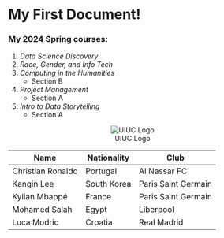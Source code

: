 # My First Document!

### My 2024 Spring courses:
1. _Data Science Discovery_
2. _Race, Gender, and Info Tech_
3. _Computing in the Humanities_
   - Section B
5. _Project Management_
   - Section A 
5. _Intro to Data Storytelling_
   - Section A
 


<p align="center">
   <img src= "https://i.imgur.com/i68mq3o.png" alt="UIUC Logo"><BR>
  UIUC Logo
</p>




|Name             | Nationality | Club                |
|-----------------|-------------|---------------------|
|Christian Ronaldo| Portugal    |Al Nassar FC         |
|Kangin Lee       | South Korea | Paris Saint Germain |
|Kylian Mbappé    | France      | Paris Saint Germain |
|Mohamed Salah    | Egypt       | Liberpool           |
|Luca Modric      | Croatia     | Real Madrid         |

